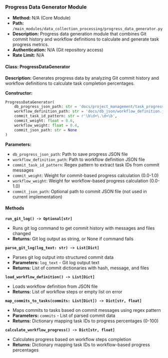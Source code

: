### Progress Data Generator Module

- **Method:** N/A (Core Module)
- **Path:** `/main_modules/data_collection_processing/progress_data_generator.py`
- **Description:** Progress data generation module that combines Git commit history and workflow definitions to calculate and generate task progress metrics.
- **Authentication:** N/A (Git repository access)
- **Rate Limit:** N/A

#### Class: ProgressDataGenerator

**Description:** Generates progress data by analyzing Git commit history and workflow definitions to calculate task completion percentages.

**Constructor:**
```python
ProgressDataGenerator(
    db_progress_json_path: str = 'docs/project_management/task_progress.json',
    workflow_definition_path: str = 'docs/db_json/workflow_definition.json',
    commit_task_id_pattern: str = r'\b\d+\.\d+\b',
    commit_weight: float = 0.6,
    workflow_weight: float = 0.4,
    commit_json_path: str = None
)
```

**Parameters:**
- `db_progress_json_path`: Path to save progress JSON file
- `workflow_definition_path`: Path to workflow definition JSON file
- `commit_task_id_pattern`: Regex pattern to extract task IDs from commit messages
- `commit_weight`: Weight for commit-based progress calculation (0.0-1.0)
- `workflow_weight`: Weight for workflow-based progress calculation (0.0-1.0)
- `commit_json_path`: Optional path to commit JSON file (not used in current implementation)

#### Methods

**`run_git_log() -> Optional[str]`**
- Runs git log command to get commit history with messages and files changed
- **Returns:** Git log output as string, or None if command fails

**`parse_git_log(log_text: str) -> List[Dict]`**
- Parses git log output into structured commit data
- **Parameters:** `log_text` - Git log output text
- **Returns:** List of commit dictionaries with hash, message, and files

**`load_workflow_definition() -> List[Dict]`**
- Loads workflow definition from JSON file
- **Returns:** List of workflow steps or empty list on error

**`map_commits_to_tasks(commits: List[Dict]) -> Dict[str, float]`**
- Maps commits to tasks based on commit messages using regex pattern
- **Parameters:** `commits` - List of parsed commit data
- **Returns:** Dictionary mapping task IDs to progress percentages (0-100)

**`calculate_workflow_progress() -> Dict[str, float]`**
- Calculates progress based on workflow steps completion
- **Returns:** Dictionary mapping task IDs to workflow-based progress percentages

